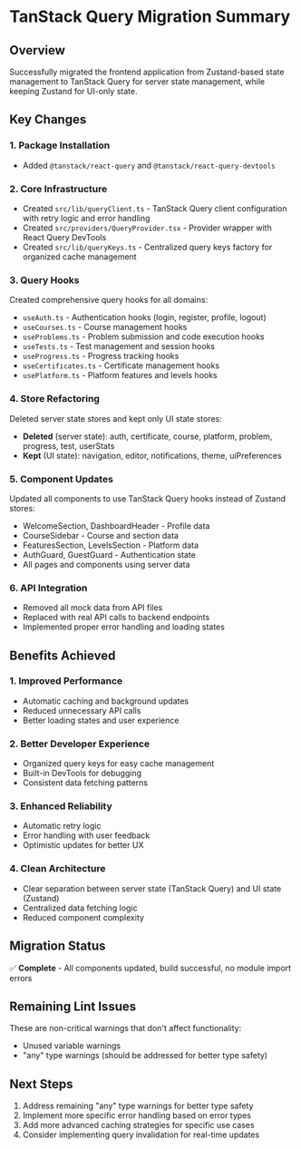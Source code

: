 # TanStack Query Migration Summary

## Overview
Successfully migrated the frontend application from Zustand-based state management to TanStack Query for server state management, while keeping Zustand for UI-only state.

## Key Changes

### 1. Package Installation
- Added `@tanstack/react-query` and `@tanstack/react-query-devtools`

### 2. Core Infrastructure
- Created `src/lib/queryClient.ts` - TanStack Query client configuration with retry logic and error handling
- Created `src/providers/QueryProvider.tsx` - Provider wrapper with React Query DevTools
- Created `src/lib/queryKeys.ts` - Centralized query keys factory for organized cache management

### 3. Query Hooks
Created comprehensive query hooks for all domains:
- `useAuth.ts` - Authentication hooks (login, register, profile, logout)
- `useCourses.ts` - Course management hooks
- `useProblems.ts` - Problem submission and code execution hooks
- `useTests.ts` - Test management and session hooks
- `useProgress.ts` - Progress tracking hooks
- `useCertificates.ts` - Certificate management hooks
- `usePlatform.ts` - Platform features and levels hooks

### 4. Store Refactoring
Deleted server state stores and kept only UI state stores:
- **Deleted** (server state): auth, certificate, course, platform, problem, progress, test, userStats
- **Kept** (UI state): navigation, editor, notifications, theme, uiPreferences

### 5. Component Updates
Updated all components to use TanStack Query hooks instead of Zustand stores:
- WelcomeSection, DashboardHeader - Profile data
- CourseSidebar - Course and section data
- FeaturesSection, LevelsSection - Platform data
- AuthGuard, GuestGuard - Authentication state
- All pages and components using server data

### 6. API Integration
- Removed all mock data from API files
- Replaced with real API calls to backend endpoints
- Implemented proper error handling and loading states

## Benefits Achieved

### 1. Improved Performance
- Automatic caching and background updates
- Reduced unnecessary API calls
- Better loading states and user experience

### 2. Better Developer Experience
- Organized query keys for easy cache management
- Built-in DevTools for debugging
- Consistent data fetching patterns

### 3. Enhanced Reliability
- Automatic retry logic
- Error handling with user feedback
- Optimistic updates for better UX

### 4. Clean Architecture
- Clear separation between server state (TanStack Query) and UI state (Zustand)
- Centralized data fetching logic
- Reduced component complexity

## Migration Status
✅ **Complete** - All components updated, build successful, no module import errors

## Remaining Lint Issues
These are non-critical warnings that don't affect functionality:
- Unused variable warnings
- "any" type warnings (should be addressed for better type safety)

## Next Steps
1. Address remaining "any" type warnings for better type safety
2. Implement more specific error handling based on error types
3. Add more advanced caching strategies for specific use cases
4. Consider implementing query invalidation for real-time updates